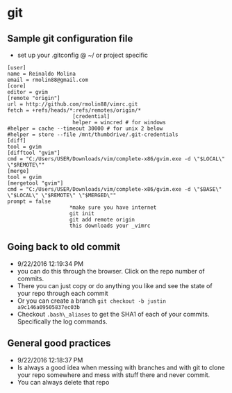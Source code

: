 # git
## Sample git configuration file
- set up your .gitconfig @ ~/ or project specific
```
[user]
name = Reinaldo Molina
email = rmolin88@gmail.com
[core]
editor = gvim
[remote "origin"]
url = http://github.com/rmolin88/vimrc.git
fetch = +refs/heads/*:refs/remotes/origin/*
					 [credential]
					 helper = wincred # for windows
#helper = cache --timeout 30000 # for unix 2 below
#helper = store --file /mnt/thumbdrive/.git-credentials
[diff]  
tool = gvim
[difftool "gvim"]  
cmd = "C:/Users/USER/Downloads/vim/complete-x86/gvim.exe -d \"$LOCAL\" \"$REMOTE\""
[merge]  
tool = gvim
[mergetool "gvim"]  
cmd = "C:/Users/USER/Downloads/vim/complete-x86/gvim.exe -d \"$BASE\" \"$LOCAL\" \"$REMOTE\" \"$MERGED\""
prompt = false
					*make sure you have internet
					git init
					git add remote origin
					this downloads your _vimrc
```

## Going back to old commit
  - 9/22/2016 12:19:34 PM
  - you can do this through the browser. Click on the repo number of commits.
  - There you can just copy or do anything you like and see the state of your
  repo through each commit 
  - Or you can create a branch `git checkout -b justin a9c146a09505837ec03b`
  - Checkout `.bash\_aliases` to get the SHA1 of each of your commits.
  Specifically the log commands.

## General good practices
  - 9/22/2016 12:18:37 PM 
  - Is always a good idea when messing with branches and with git 
  to clone your repo somewhere and mess with stuff there and never commit.
  - You can always delete that repo
